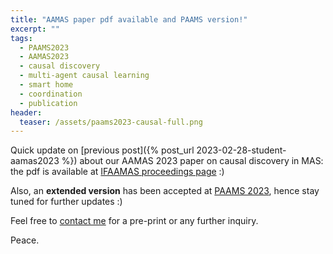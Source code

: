 ```yaml
---
title: "AAMAS paper pdf available and PAAMS version!"
excerpt: ""
tags:
  - PAAMS2023
  - AAMAS2023
  - causal discovery
  - multi-agent causal learning
  - smart home
  - coordination
  - publication
header:
  teaser: /assets/paams2023-causal-full.png
---
```


Quick update on [previous post]({% post_url 2023-02-28-student-aamas2023 %}) about our AAMAS 2023 paper on causal discovery in MAS: the pdf is available at [IFAAMAS proceedings page](https://www.southampton.ac.uk/~eg/AAMAS2023/pdfs/p2807.pdf) :)

Also, an **extended version** has been accepted at [PAAMS 2023](https://www.paams.net/), hence stay tuned for further updates :)

Feel free to [contact me](mailto:stefano.mariani@unimore.it) for a pre-print or any further inquiry.

Peace.
